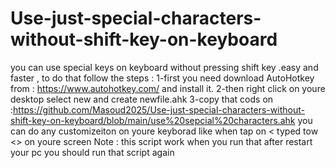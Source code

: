 # Use-just-special-characters-without-shift-key-on-keyboard
you can use special keys on keyboard without pressing shift key .easy and faster ,
to do that follow the steps :
1-first you need download AutoHotkey from : https://www.autohotkey.com/ and install it.
2-then right click on youre desktop select new and create newfile.ahk
3-copy that cods on :https://github.com/Masoud2025/Use-just-special-characters-without-shift-key-on-keyboard/blob/main/use%20sepcial%20characters.ahk
you can do any customizeiton on youre keyborad like when tap on < typed tow <> on youre screen
Note : this script work when you run that after restart your pc you should run that script again
